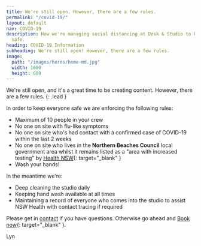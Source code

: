 ```yaml
---
title: We're still open. However, there are a few rules.
permalink: "/covid-19/"
layout: default
nav: COVID-19
description: How we're managing social distancing at Desk & Studio to keep everyone
  safe.
heading: COVID-19 Information
subheading: We're still open! However, there are a few rules.
image:
  path: "/images/heros/home-md.jpg"
  width: 1600
  height: 600
---
```


We're still open, and it's a great time to be creating content. However, there are a few rules.
{: .lead }

In order to keep everyone safe we are enforcing the following rules:

- Maximum of 10 people in your crew
- No one on site with flu-like symptoms
- No one on site who's had contact with a confirmed case of COVID-19 within the last 2 weeks
- No one on site who lives in the **Northern Beaches Council** local government area whilst it remains listed as a "area with increased testing" by [Health NSW](https://www.health.nsw.gov.au/Infectious/covid-19/Pages/case-locations-and-alerts.aspx){: target="_blank" }
- Wash your hands!

In the meantime we're:

- Deep cleaning the studio daily
- Keeping hand wash available at all times
- Maintaining a record of everyone who comes into the studio to assist NSW Health with contact tracing if required

Please get in [contact](/contact/) if you have questions. Otherwise go ahead and [Book now](https://deskandstudio.simplybook.me/v2/#book){: target="_blank" }.

Lyn
